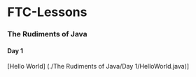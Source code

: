 # FTC-Lessons

### The Rudiments of Java
#### Day 1
[Hello World] (./The Rudiments of Java/Day 1/HelloWorld.java)]